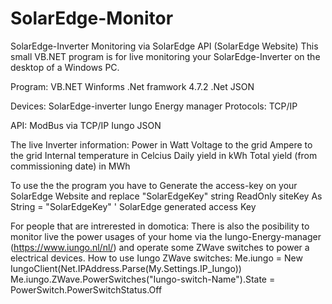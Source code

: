 # SolarEdge-Monitor
SolarEdge-Inverter Monitoring via SolarEdge API (SolarEdge Website)
This small VB.NET program is for live monitoring your SolarEdge-Inverter on the desktop of a Windows PC.

Program: VB.NET Winforms .Net framwork 4.7.2 .Net JSON

Devices: SolarEdge-inverter Iungo Energy manager
Protocols: TCP/IP

API: ModBus via TCP/IP Iungo JSON

The live Inverter information:
Power in Watt
Voltage to the grid
Ampere to the grid
Internal temperature in Celcius
Daily yield in kWh
Total yield (from commissioning date) in MWh

To use the the program you have to Generate the access-key on your SolarEdge Website and replace "SolarEdgeKey" string
ReadOnly siteKey As String = "SolarEdgeKey" ' SolarEdge generated access Key

For people that are intrerested in domotica: There is also the posibility to monitor live the power usages of your home via the Iungo-Energy-manager (https://www.iungo.nl/nl/) and operate some ZWave switches to power a electrical devices.
How to use Iungo ZWave switches:
Me.iungo = New IungoClient(Net.IPAddress.Parse(My.Settings.IP_Iungo))
Me.iungo.ZWave.PowerSwitches("Iungo-switch-Name").State = PowerSwitch.PowerSwitchStatus.Off
